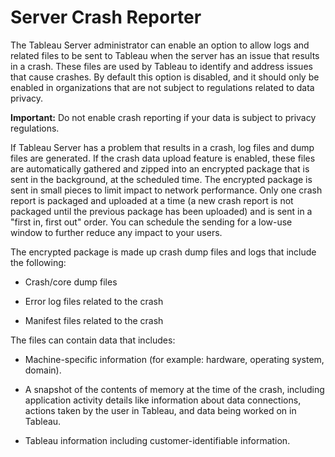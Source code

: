 

Server Crash Reporter
=====================
The Tableau Server administrator can enable an option to allow logs and
related files to be sent to Tableau when the server has an issue that
results in a crash. These files are used by Tableau to identify and
address issues that cause crashes. By default this option is disabled,
and it should only be enabled in organizations that are not subject to
regulations related to data privacy.

**Important:** Do not enable crash reporting if your data is subject to
privacy regulations.

If Tableau Server has a problem that results in a crash, log files and
dump files are generated. If the crash data upload feature is enabled,
these files are automatically gathered and zipped into an encrypted
package that is sent in the background, at the scheduled time. The
encrypted package is sent in small pieces to limit impact to network
performance. Only one crash report is packaged and uploaded at a time (a
new crash report is not packaged until the previous package has been
uploaded) and is sent in a \"first in, first out\" order. You can
schedule the sending for a low-use window to further reduce any impact
to your users.

The encrypted package is made up crash dump files and logs that include
the following:

-   Crash/core dump files

-   Error log files related to the crash

-   Manifest files related to the crash

The files can contain data that includes:

-   Machine-specific information (for example: hardware, operating
    system, domain).

-   A snapshot of the contents of memory at the time of the crash,
    including application activity details like information about data
    connections, actions taken by the user in Tableau, and data being
    worked on in Tableau.

-   Tableau information including customer-identifiable information.




